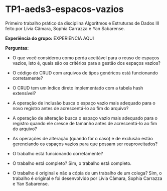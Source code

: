 # TP1-aeds3-espacos-vazios
Primeiro trabalho prático da disciplina Algoritmos e Estruturas de Dados III feito por Lívia Câmara, Sophia Carrazza e Yan Sabarense.

**Experiência do grupo:**
EXPERIENCIA AQUI

**Perguntas:**
- O que você considerou como perda aceitável para o reuso de espaços vazios, isto é, quais são os critérios para a gestão dos espaços vazios?

- O código do CRUD com arquivos de tipos genéricos está funcionando corretamente?
- O CRUD tem um índice direto implementado com a tabela hash extensível?
- A operação de inclusão busca o espaço vazio mais adequado para o novo registro antes de acrescentá-lo ao fim do arquivo?
- A operação de alteração busca o espaço vazio mais adequado para o registro quando ele cresce de tamanho antes de acrescentá-lo ao fim do arquivo?
- As operações de alteração (quando for o caso) e de exclusão estão gerenciando os espaços vazios para que possam ser reaproveitados?
- O trabalho está funcionando corretamente?

- O trabalho está completo?
    Sim, o trabalho está completo.

- O trabalho é original e não a cópia de um trabalho de um colega?
    Sim, o trabalho é original e foi desenvolvido por Lívia Câmara, Sophia Carrazza e Yan Sabarense.

